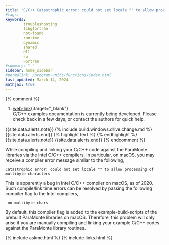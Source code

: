 ```yaml
---
title: 'C/C++ Catastrophic error: could not set locale "" to allow processing of multibyte characters'
#tags: 
keywords: 
        troubleshooting
        libgfortran
        not-found
        runtime
        dynamic
        shared
        dll
        so
        Fortran
#summary: "."
sidebar: home_sidebar
#permalink: /program-units/functions/index.html
last_updated: March 14, 2024
mathjax: true
---
```


{% comment %}
1. [web-link](){:target="_blank"}  
C/C++ examples documentation is currently being developed. Please check back in a few days, or contact the authors for quick help.  
<div id="toc"></div>  
{{site.data.alerts.note}}
{% include build.windows.drive.change.md %}
{{site.data.alerts.end}}
{% highlight text %}
{% endhighlight %}
<b><code></code></b>
{{site.data.alerts.note}}
{{site.data.alerts.end}}
{% endcomment %}


While compiling and linking your C/C++ code against the ParaMonte libraries via the Intel C/C++ compilers, in particular, on macOS, you may receive a compiler error message similar to the following,  
```  
Catastrophic error: could not set locale "" to allow processing of multibyte characters
```  

This is apparently a bug in Intel C/C++ compiler on macOS, as of 2020. Such compile/link time errors can be resolved by passing the following compiler flag to the Intel compilers,  
```  
-no-multibyte-chars
```  
By default, this compiler flag is added to the example-build-scripts of the prebuilt ParaMonte libraries on macOS. Therefore, this problem will only arise if you are manually compiling and linking your example C/C++ codes against the ParaMonte library routines.

{% include askme.html %}
{% include links.html %}
